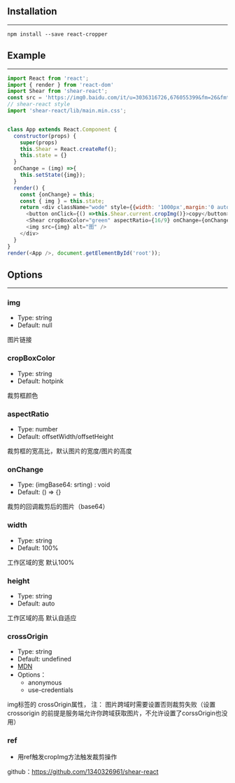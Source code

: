 ## Installation
***
```
npm install --save react-cropper
```
## Example
***
```javascript
import React from 'react';
import { render } from 'react-dom'
import Shear from 'shear-react';
const src = 'https://img0.baidu.com/it/u=3036316726,676055399&fm=26&fmt=auto&gp=0.jpg';
// shear-react style
import 'shear-react/lib/main.min.css';


class App extends React.Component {
  constructor(props) {
    super(props)
    this.Shear = React.createRef();
    this.state = {}
  }
  onChange = (img) =>{
    this.setState({img});
  }
  render() {
    const {onChange} = this;
    const { img } = this.state;
    return <div className="wode" style={{width: '1000px',margin:'0 auto'}}>
      <button onClick={() =>this.Shear.current.cropImg()}>copy</button>
      <Shear cropBoxColor="green" aspectRatio={16/9} onChange={onChange} ref={this.Shear} width={1000} img={src} crossOrigin="anonymous"/>
      <img src={img} alt="图" />
    </div>
  }
}
render(<App />, document.getElementById('root'));
```

## Options
***
### img

 - Type: string
 - Default: null

图片链接

### cropBoxColor
 - Type: string
 - Default: hotpink

裁剪框颜色
### aspectRatio
 - Type: number
 - Default: offsetWidth/offsetHeight

裁剪框的宽高比，默认图片的宽度/图片的高度

### onChange
 - Type: (imgBase64: srting) : void
 - Default: () => {}

裁剪的回调裁剪后的图片（base64）
### width
 - Type: string
 - Default: 100%
 
工作区域的宽 默认100%
### height
 - Type: string
 - Default: auto
 
工作区域的高 默认自适应
### crossOrigin
 - Type: string
 - Default: undefined
 - [MDN](https://developer.mozilla.org/en-US/docs/Web/API/HTMLImageElement/crossOrigin)
 - Options：
 	- anonymous
 	- use-credentials

img标签的 crossOrigin属性，
注： 图片跨域时需要设置否则裁剪失败（设置crossorigin 的前提是服务端允许你跨域获取图片，不允许设置了corssOrigin也没用）
### ref

 - 用ref触发cropImg方法触发裁剪操作




github：https://github.com/1340326961/shear-react
